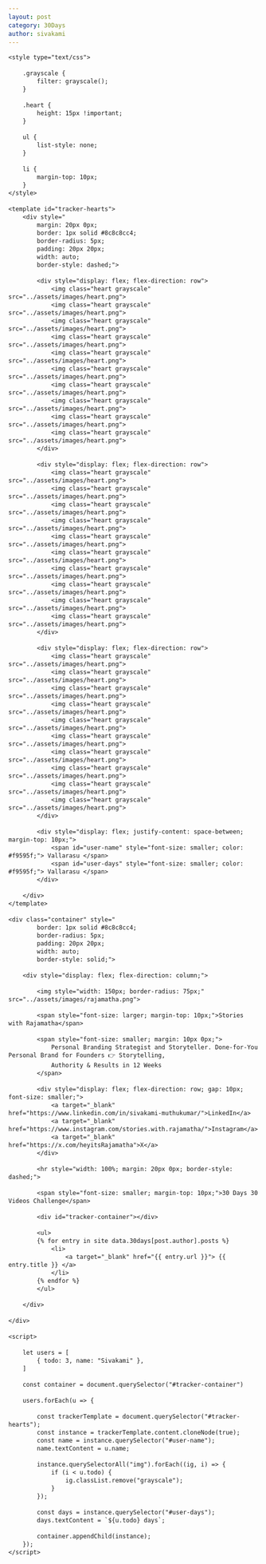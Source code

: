 ```yaml
---
layout: post
category: 30Days
author: sivakami
---
```


<div> 

    <style type="text/css">

        .grayscale {
            filter: grayscale();
        }

        .heart {
            height: 15px !important;
        }

        ul {
            list-style: none;
        }

        li {
            margin-top: 10px;
        }
    </style>

    <template id="tracker-hearts">
        <div style="
            margin: 20px 0px; 
            border: 1px solid #8c8c8cc4; 
            border-radius: 5px; 
            padding: 20px 20px; 
            width: auto;
            border-style: dashed;">

            <div style="display: flex; flex-direction: row">
                <img class="heart grayscale" src="../assets/images/heart.png">
                <img class="heart grayscale" src="../assets/images/heart.png">
                <img class="heart grayscale" src="../assets/images/heart.png">
                <img class="heart grayscale" src="../assets/images/heart.png">
                <img class="heart grayscale" src="../assets/images/heart.png">
                <img class="heart grayscale" src="../assets/images/heart.png">
                <img class="heart grayscale" src="../assets/images/heart.png">
                <img class="heart grayscale" src="../assets/images/heart.png">
                <img class="heart grayscale" src="../assets/images/heart.png">
                <img class="heart grayscale" src="../assets/images/heart.png">
            </div>

            <div style="display: flex; flex-direction: row">
                <img class="heart grayscale" src="../assets/images/heart.png">
                <img class="heart grayscale" src="../assets/images/heart.png">
                <img class="heart grayscale" src="../assets/images/heart.png">
                <img class="heart grayscale" src="../assets/images/heart.png">
                <img class="heart grayscale" src="../assets/images/heart.png">
                <img class="heart grayscale" src="../assets/images/heart.png">
                <img class="heart grayscale" src="../assets/images/heart.png">
                <img class="heart grayscale" src="../assets/images/heart.png">
                <img class="heart grayscale" src="../assets/images/heart.png">
                <img class="heart grayscale" src="../assets/images/heart.png">
            </div>

            <div style="display: flex; flex-direction: row">
                <img class="heart grayscale" src="../assets/images/heart.png">
                <img class="heart grayscale" src="../assets/images/heart.png">
                <img class="heart grayscale" src="../assets/images/heart.png">
                <img class="heart grayscale" src="../assets/images/heart.png">
                <img class="heart grayscale" src="../assets/images/heart.png">
                <img class="heart grayscale" src="../assets/images/heart.png">
                <img class="heart grayscale" src="../assets/images/heart.png">
                <img class="heart grayscale" src="../assets/images/heart.png">
                <img class="heart grayscale" src="../assets/images/heart.png">
                <img class="heart grayscale" src="../assets/images/heart.png">
            </div>

            <div style="display: flex; justify-content: space-between; margin-top: 10px;">
                <span id="user-name" style="font-size: smaller; color: #f9595f;"> Vallarasu </span>
                <span id="user-days" style="font-size: smaller; color: #f9595f;"> Vallarasu </span>
            </div>

        </div>
    </template>

    <div class="container" style="
            border: 1px solid #8c8c8cc4; 
            border-radius: 5px; 
            padding: 20px 20px; 
            width: auto;
            border-style: solid;">

        <div style="display: flex; flex-direction: column;">

            <img style="width: 150px; border-radius: 75px;" src="../assets/images/rajamatha.png">

            <span style="font-size: larger; margin-top: 10px;">Stories with Rajamatha</span>

            <span style="font-size: smaller; margin: 10px 0px;">
                Personal Branding Strategist and Storyteller. Done-for-You Personal Brand for Founders 👉 Storytelling,
                Authority & Results in 12 Weeks
            </span>

            <div style="display: flex; flex-direction: row; gap: 10px; font-size: smaller;">
                <a target="_blank" href="https://www.linkedin.com/in/sivakami-muthukumar/">LinkedIn</a>
                <a target="_blank" href="https://www.instagram.com/stories.with.rajamatha/">Instagram</a>
                <a target="_blank" href="https://x.com/heyitsRajamatha">X</a>
            </div>

            <hr style="width: 100%; margin: 20px 0px; border-style: dashed;">

            <span style="font-size: smaller; margin-top: 10px;">30 Days 30 Videos Challenge</span>

            <div id="tracker-container"></div>

            <ul>
            {% for entry in site data.30days[post.author].posts %}
                <li>
                    <a target="_blank" href="{{ entry.url }}"> {{ entry.title }} </a>
                </li>
            {% endfor %}
            </ul>

        </div>

    </div>

    <script>

        let users = [
            { todo: 3, name: "Sivakami" },
        ]

        const container = document.querySelector("#tracker-container")

        users.forEach(u => {

            const trackerTemplate = document.querySelector("#tracker-hearts");
            const instance = trackerTemplate.content.cloneNode(true);
            const name = instance.querySelector("#user-name");
            name.textContent = u.name;

            instance.querySelectorAll("img").forEach((ig, i) => {
                if (i < u.todo) {
                    ig.classList.remove("grayscale");
                }
            });

            const days = instance.querySelector("#user-days");
            days.textContent = `${u.todo} days`;

            container.appendChild(instance);
        });
    </script>

</div>